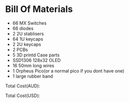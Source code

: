 # Bill Of Materials

- 66 MX Switches
- 66 diodes
- 2 2U stablisers
- 64 1U keycaps
- 2 2U keycaps
- 2 PCBs
- 5 3D printd Case parts
- SSD1306 128x32 OLED
- 16 50mm long wires
- 1 Orpheus Pico(or a normal pico if you dont have one)
- 1 large rubber band

Total Cost(AUD):

Total Cost(USD):
